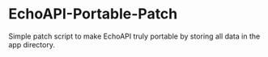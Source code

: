 # EchoAPI-Portable-Patch
Simple patch script to make EchoAPI truly portable by storing all data in the app directory.
